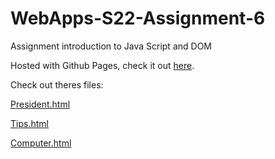 # WebApps-S22-Assignment-6
Assignment introduction to Java Script and DOM

Hosted with Github Pages, check it out [here](https://44-563-web-apps-s22.github.io/webapps-s22-assignment-6-OutWrest/).

Check out theres files:

[President.html](https://44-563-web-apps-s22.github.io/webapps-s22-assignment-6-OutWrest/president.html)

[Tips.html](https://44-563-web-apps-s22.github.io/webapps-s22-assignment-6-OutWrest/tips.html)

[Computer.html](https://44-563-web-apps-s22.github.io/webapps-s22-assignment-6-OutWrest/computer.html)